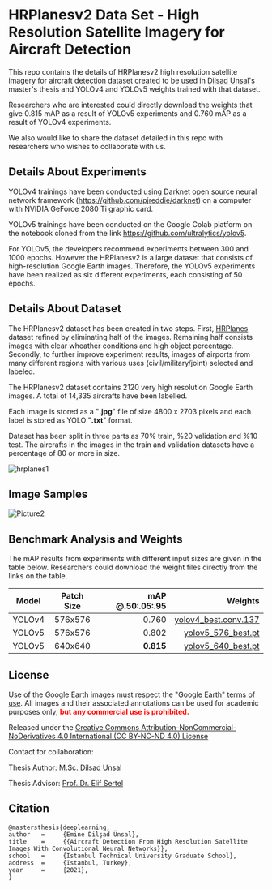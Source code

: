 # HRPlanesv2 Data Set - High Resolution Satellite Imagery for Aircraft Detection

This repo contains the details of HRPlanesv2 high resolution satellite imagery for aircraft detection dataset created to be used in [Dilsad Unsal's](https://www.linkedin.com/in/dilsad-unsal-b4a1101bb/) master's thesis and YOLOv4 and YOLOv5 weights trained with that dataset.
 


Researchers who are interested could directly download the weights that give 0.815 mAP as a result of YOLOv5 experiments and 0.760 mAP as a result of YOLOv4 experiments.

We also would like to share the dataset detailed in this repo with researchers who wishes to collaborate with us.


## <div align="left">Details About Experiments</div>

YOLOv4 trainings have been conducted using Darknet  open source neural network framework (https://github.com/pjreddie/darknet) on a computer with NVIDIA GeForce 2080 Ti graphic card.

YOLOv5 trainings have been conducted on the Google Colab platform on the notebook cloned from the link https://github.com/ultralytics/yolov5.

For YOLOv5, the developers recommend experiments between 300 and 1000 epochs. However the HRPlanesv2 is a large dataset that consists of high-resolution Google Earth images. Therefore, the YOLOv5 experiments have been realized as six different experiments, each consisting of 50 epochs.



## <div align="left">Details About Dataset</div>

The HRPlanesv2 dataset has been created in two steps. First,  [HRPlanes](https://github.com/TolgaBkm/HRPlanes) dataset refined by eliminating half of the images. Remaining half consists images with clear wheather conditions and high object percentage. Secondly, to further improve experiment results, images of airports from many different regions with various uses (civil/military/joint) selected and labeled.

The HRPlanesv2 dataset contains 2120 very high resolution Google Earth images. A total of 14,335 aircrafts have been labelled. 

Each image is stored as a "**.jpg**" file of size 4800 x 2703 pixels and each label is stored as YOLO "**.txt**" format.

Dataset has been split in three parts as 70% train, %20 validation and %10 test. The aircrafts in the images in the train and validation datasets have a percentage of 80 or more in size.  


![hrplanes1](https://user-images.githubusercontent.com/77750296/151970512-3cb16a18-1d9b-42e6-8eb7-ed54b3cd8db3.jpg)

## <div align="left">Image Samples</div>


![Picture2](https://user-images.githubusercontent.com/77750296/153885017-78632f3c-0a35-4720-ae7d-92bddfc9c489.jpg)


</div>

## <div align="left">Benchmark Analysis and Weights</div>

The mAP results from experiments with different input sizes are given in the table below. Researchers could download the weight files directly from the links on the table.


| Model              | Patch   Size | mAP @.50:.05:.95 | Weights |
|:--------------------------:|:------------------:|-------------------------:|-------------------------:|
|YOLOv4                         | 576x576                | 0.760                      | [yolov4_best.conv.137](https://drive.google.com/file/d/1ed8JjQltaRCQ3ZF2wPNc3tToR1CDP4rX/view?usp=sharing)                  |
|YOLOv5                         | 576x576                 | 0.802                      | [yolov5_576_best.pt](https://drive.google.com/file/d/1QsLOXON89D2h_ck67YOKrqUsWRl4U_Mj/view?usp=sharing)                 |
|YOLOv5                         | 640x640                 | **0.815**                     | [yolov5_640_best.pt](https://drive.google.com/file/d/1W3M-mnhyA8i75UCxfddSWQEs8jM-nMom/view?usp=sharing)                     |






## <div align="left">License</div>

Use of the Google Earth images must respect the ["Google Earth" terms of use](https://about.google/brand-resource-center/products-and-services/geo-guidelines/).
All images and their associated annotations can be used for academic purposes only,
<font color="red"><b> but any commercial use is prohibited.</b></font>

Released under the [Creative Commons Attribution-NonCommercial-NoDerivatives 4.0 International (CC BY-NC-ND 4.0) License](https://creativecommons.org/licenses/by-nc-nd/4.0/)

Contact for collaboration:

Thesis Author: [M.Sc. Dilsad Unsal](https://www.linkedin.com/in/dilsad-unsal-b4a1101bb/)

Thesis Advisor: [Prof. Dr. Elif Sertel](https://web.itu.edu.tr/~sertele/) 





## <div align="left">Citation</div>


    @mastersthesis{deeplearning,
    author   =     {Emine Dilşad Ünsal},
    title    =     {{Aircraft Detection From High Resolution Satellite Images With Convolutional Neural Networks}},
    school   =     {Istanbul Technical University Graduate School},
    address  =     {Istanbul, Turkey},
    year     =     {2021},
    }
    
